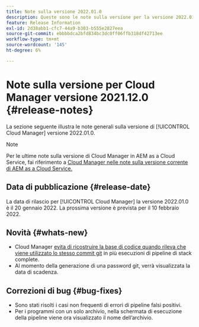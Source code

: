 ```yaml
---
title: Note sulla versione 2022.01.0
description: Queste sono le note sulla versione per la versione 2022.01.0 di Cloud Manager.
feature: Release Information
exl-id: 2d38abb1-cfc7-44a9-b303-b555e2827eea
source-git-commit: ebbbbdca2bfd834bc3dc0ff06ffb318df42713ee
workflow-type: tm+mt
source-wordcount: '145'
ht-degree: 6%

---
```


# Note sulla versione per Cloud Manager versione 2021.12.0 {#release-notes}

La sezione seguente illustra le note generali sulla versione di [!UICONTROL Cloud Manager] versione 2022.01.0.

>[!NOTE]
>
>Per le ultime note sulla versione di Cloud Manager in AEM as a Cloud Service, fai riferimento a [Cloud Manager nelle note sulla versione corrente di AEM as a Cloud Service.](https://experienceleague.adobe.com/docs/experience-manager-cloud-service/content/implementing/using-cloud-manager/release-notes-cloud-manager/release-notes-cm-current.html)

## Data di pubblicazione {#release-date}

La data di rilascio per [!UICONTROL Cloud Manager] la versione 2022.01.0 è il 20 gennaio 2022. La prossima versione è prevista per il 10 febbraio 2022.

## Novità {#whats-new}

* Cloud Manager [evita di ricostruire la base di codice quando rileva che viene utilizzato lo stesso commit git](/help/using/setting-up-project.md#build-artifact-reuse) in più esecuzioni di pipeline di stack complete.
* Al momento della generazione di una password git, verrà visualizzata la data di scadenza.

## Correzioni di bug {#bug-fixes}

* Sono stati risolti i casi non frequenti di errori di pipeline falsi positivi.
* Per i programmi con un solo archivio, nella schermata di esecuzione della pipeline viene ora visualizzato il nome dell’archivio.
